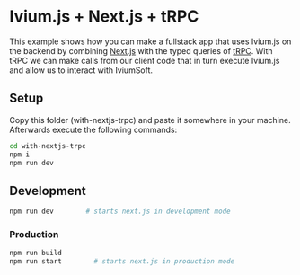 # Ivium.js + Next.js + tRPC

This example shows how you can make a fullstack app that uses Ivium.js on the backend by combining [Next.js](https://nextjs.org) with the typed queries of [tRPC](https://trpc.io). With tRPC we can make calls from our client code that in turn execute Ivium.js and allow us to interact with IviumSoft.

## Setup

Copy this folder (with-nextjs-trpc) and paste it somewhere in your machine. Afterwards execute the following commands:

```bash
cd with-nextjs-trpc
npm i
npm run dev
```

## Development

```bash
npm run dev        # starts next.js in development mode
```
### Production

```bash
npm run build
npm run start        # starts next.js in production mode
```

